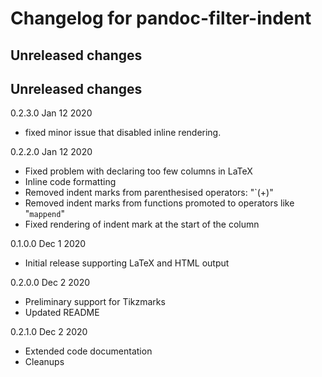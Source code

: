 # Changelog for pandoc-filter-indent

## Unreleased changes
## Unreleased changes

0.2.3.0 Jan 12 2020
  - fixed minor issue that disabled inline rendering.

0.2.2.0 Jan 12 2020
  - Fixed problem with declaring too few columns in LaTeX
  - Inline code formatting
  - Removed indent marks from parenthesised operators: "`(+)"
  - Removed indent marks from functions promoted to operators like "`mappend`"
  - Fixed rendering of indent mark at the start of the column

0.1.0.0 Dec 1 2020
  - Initial release supporting LaTeX and HTML output

0.2.0.0 Dec 2 2020
  - Preliminary support for Tikzmarks
  - Updated README

0.2.1.0 Dec 2 2020
  - Extended code documentation
  - Cleanups
